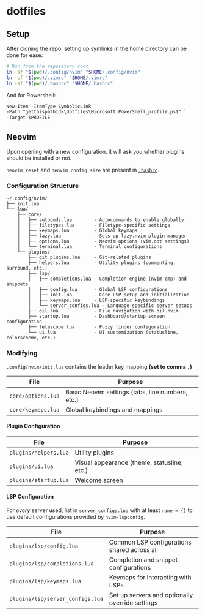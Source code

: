 # dotfiles

## Setup
After cloning the repo, setting up symlinks in the home directory can be done for ease:

```bash
# Run from the repository root
ln -sf "$(pwd)/.config/nvim" "$HOME/.config/nvim"
ln -sf "$(pwd)/.vimrc" "$HOME/.vimrc"
ln -sf "$(pwd)/.bashrc" "$HOME/.bashrc"
```

And for Powershell:
```ps
New-Item -ItemType SymbolicLink `
-Path "getthispathidk\dotfiles\Microsoft.PowerShell_profile.ps1" `
-Target $PROFILE
```

## Neovim
Upon opening with a new configuration, it will ask you whether plugins should be installed or not.

`neovim_reset` and `neovim_config_size` are present in [`.bashrc`](.bashrc).

### Configuration Structure

```
~/.config/nvim/
├── init.lua
└── lua/
    ├── core/
    │   ├── autocmds.lua        - Autocommands to enable globally
    │   ├── filetypes.lua       - Filetype-specific settings
    │   ├── keymaps.lua         - Global keymaps
    │   ├── lazy.lua            - Sets up lazy.nvim plugin manager
    │   ├── options.lua         - Neovim options (vim.opt settings)
    │   └── terminal.lua        - Terminal configurations
    └── plugins/
        ├── git_plugins.lua     - Git-related plugins
        ├── helpers.lua         - Utility plugins (commenting, surround, etc.)
        ├── lsp/
        │   ├── completions.lua - Completion engine (nvim-cmp) and snippets
        │   ├── config.lua      - Global LSP configurations
        │   ├── init.lua        - Core LSP setup and initialization
        │   ├── keymaps.lua     - LSP-specific keybindings
        │   └── server_configs.lua - Language-specific server setups
        ├── oil.lua             - File navigation with oil.nvim
        ├── startup.lua         - Dashboard/startup screen configuration
        ├── telescope.lua       - Fuzzy finder configuration
        └── ui.lua              - UI customization (statusline, colorscheme, etc.)
```

### Modifying
`.config/nvim/init.lua` contains the leader key mapping **(set to comma `,`)**

| File | Purpose |
|------|---------|
| `core/options.lua` | Basic Neovim settings (tabs, line numbers, etc.) |
| `core/keymaps.lua` | Global keybindings and mappings |

#### Plugin Configuration
| File | Purpose |
|------|---------|
| `plugins/helpers.lua` | Utility plugins |
| `plugins/ui.lua` | Visual appearance (theme, statusline, etc.) |
| `plugins/startup.lua` | Welcome screen |

#### LSP Configuration
For *every* server used, list in `server_configs.lua` with at least `name = {}` to use default configurations provided by `nvim-lspconfig`.

| File | Purpose |
|------|---------|
| `plugins/lsp/config.lua` | Common LSP configurations shared across all |
| `plugins/lsp/completions.lua` | Completion and snippet configurations |
| `plugins/lsp/keymaps.lua` | Keymaps for interacting with LSPs |
| `plugins/lsp/server_configs.lua` | Set up servers and optionally override settings |


